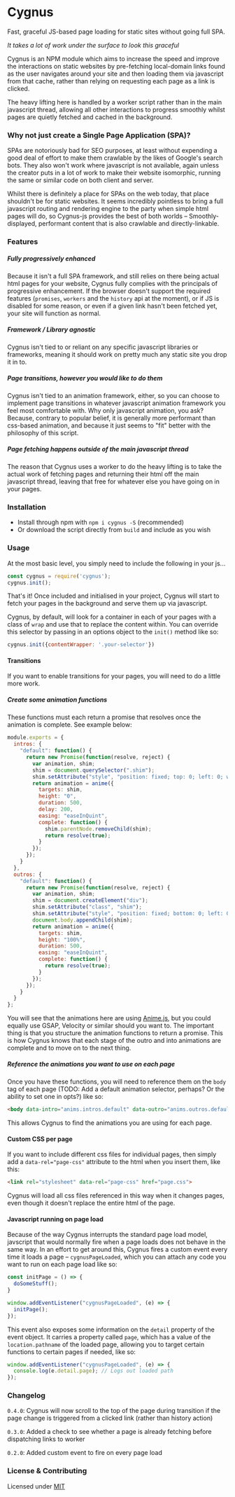 # Cygnus

Fast, graceful JS-based page loading for static sites without going full SPA.

*It takes a lot of work under the surface to look this graceful*

Cygnus is an NPM module which aims to increase the speed and improve the interactions on static websites by pre-fetching local-domain links found as the user navigates around your site and then loading them via javascript from that cache, rather than relying on requesting each page as a link is clicked. 

The heavy lifting here is handled by a worker script rather than in the main javascript thread, allowing all other interactions to progress smoothly whilst pages are quietly fetched and cached in the background. 

### Why not just create a Single Page Application (SPA)?
SPAs are notoriously bad for SEO purposes, at least without expending a good deal of effort to make them crawlable by the likes of Google's search bots. They also won't work where javascript is not available, again unless the creator puts in a lot of work to make their website isomorphic, running the same or similar code on both client and server. 

Whilst there is definitely a place for SPAs on the web today, that place shouldn't be for static websites. It seems incredibly pointless to bring a full javascript routing and rendering engine to the party when simple html pages will do, so Cygnus-js provides the best of both worlds – Smoothly-displayed, performant content that is also crawlable and directly-linkable. 

### Features

##### Fully progressively enhanced
Because it isn't a full SPA framework, and still relies on there being actual html pages for your website, Cygnus fully complies with the principals of progressive enhancement. If the browser doesn't support the required features (`promises`, `workers` and the `history` api at the moment), or if JS is disabled for some reason, or even if a given link hasn't been fetched yet, your site will function as normal.

##### Framework / Library agnostic
Cygnus isn't tied to or reliant on any specific javascript libraries or frameworks, meaning it should work on pretty much any static site you drop it in to.

##### Page transitions, however you would like to do them
Cygnus isn't tied to an animation framework, either, so you can choose to implement page transitions in whatever javascript animation framework you feel most comfortable with. Why only javascript animation, you ask? Because, contrary to popular belief, it is generally more performant than css-based animation, and because it just seems to "fit" better with the philosophy of this script. 

##### Page fetching happens outside of the main javascript thread
The reason that Cygnus uses a worker to do the heavy lifting is to take the actual work of fetching pages and returning their html off the main javascript thread, leaving that free for whatever else you have going on in your pages.

### Installation

- Install through npm with `npm i cygnus -S` (recommended)
- Or download the script directly from `build` and include as you wish

### Usage

At the most basic level, you simply need to include the following in your js...

```javascript
const cygnus = require('cygnus');
cygnus.init();
```

That's it! Once included and initialised in your project, Cygnus will start to fetch your pages in the background and serve them up via javascript. 

Cygnus, by default, will look for a container in each of your pages with a class of `wrap` and use that to replace the content within. You can override this selector by passing in an options object to the `init()` method like so:

```javascript
cygnus.init({contentWrapper: '.your-selector'})
```

#### Transitions

If you want to enable transitions for your pages, you will need to do a little more work. 

##### Create some animation functions
These functions must each return a promise that resolves once the animation is complete. See example below: 

```javascript
module.exports = {
  intros: {
    "default": function() {
      return new Promise(function(resolve, reject) {
        var animation, shim;
        shim = document.querySelector(".shim");
        shim.setAttribute("style", "position: fixed; top: 0; left: 0; width: 100%; height: 100%; background-color: #E45353; line-height: 0; z-index: 5;");
        return animation = anime({
          targets: shim,
          height: "0",
          duration: 500,
          delay: 200,
          easing: "easeInQuint",
          complete: function() {
            shim.parentNode.removeChild(shim);
            return resolve(true);
          }
        });
      });
    }
  },
  outros: {
    "default": function() {
      return new Promise(function(resolve, reject) {
        var animation, shim;
        shim = document.createElement("div");
        shim.setAttribute("class", "shim");
        shim.setAttribute("style", "position: fixed; bottom: 0; left: 0; width: 100%; height: 0; background-color: #E45353; line-height: 0; z-index: 5;");
        document.body.appendChild(shim);
        return animation = anime({
          targets: shim,
          height: "100%",
          duration: 500,
          easing: "easeInQuint",
          complete: function() {
            return resolve(true);
          }
        });
      });
    }
  }
};
```

You will see that the animations here are using [Anime.js](http://anime-js.com), but you could equally use GSAP, Velocity or similar should you want to. The important thing is that you structure the animation functions to return a promise. This is how Cygnus knows that each stage of the outro and into animations are complete and to move on to the next thing. 

##### Reference the animations you want to use on each page

Once you have these functions, you will need to reference them on the `body` tag of each page (TODO: Add a default animation selector, perhaps? Or the ability to set one in opts?) like so: 

```html
<body data-intro="anims.intros.default" data-outro="anims.outros.default">
```

This allows Cygnus to find the animations you are using for each page. 

#### Custom CSS per page
If you want to include different css files for individual pages, then simply add a `data-rel="page-css"` attribute to the html when you insert them, like this:

```html
<link rel="stylesheet" data-rel="page-css" href="page.css">
```

Cygnus will load all css files referenced in this way when it changes pages, even though it doesn't replace the entire html of the page.

#### Javascript running on page load

Because of the way Cygnus interrupts the standard page load model, javscript that would normally fire when a page loads does not behave in the same way. In an effort to get around this, Cygnus fires a custom event every time it loads a page – `cygnusPageLoaded`, which you can attach any code you want to run on each page load like so: 

```javascript
const initPage = () => {
  doSomeStuff();
}

window.addEventListener("cygnusPageLoaded", (e) => {
  initPage();
});
```

This event also exposes some information on the `detail` property of the event object. It carries a property called `page`, which has a value of the `location.pathname` of the loaded page, allowing you to target certain functions to certain pages if needed, like so: 

```javascript
window.addEventListener("cygnusPageLoaded", (e) => {
  console.log(e.detail.page); // Logs out loaded path
});
```

### Changelog
`0.4.0`: Cygnus will now scroll to the top of the page during transition if the page change is triggered from a clicked link (rather than history action)

`0.3.0`: Added a check to see whether a page is already fetching before dispatching links to worker

`0.2.0`: Added custom event to fire on every page load

### License & Contributing

Licensed under [MIT](LICENSE)
